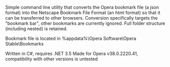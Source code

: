 Simple command line utility that converts the Opera bookmark file (a json format) into the Netscape Bookmark File Format (an html format) so that it can be transferred to other browsers. Conversion specifically targets the "bookmark bar", other bookmarks are currently ignored. Full folder structure (including nested) is retained.

Bookmark file is located in %appdata%\Opera Software\Opera Stable\Bookmarks

Written in C#, requires .NET 3.5
Made for Opera v38.0.2220.41, compatibility with other versions is untested
